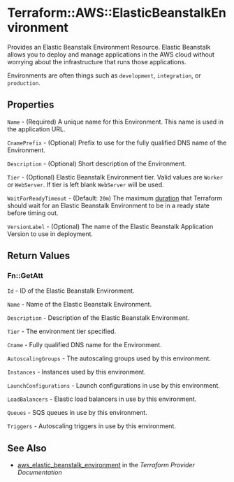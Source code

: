# Terraform::AWS::ElasticBeanstalkEnvironment

Provides an Elastic Beanstalk Environment Resource. Elastic Beanstalk allows
you to deploy and manage applications in the AWS cloud without worrying about
the infrastructure that runs those applications.

Environments are often things such as `development`, `integration`, or
`production`.

## Properties

`Name` - (Required) A unique name for this Environment. This name is used in the application URL.

`CnamePrefix` - (Optional) Prefix to use for the fully qualified DNS name of the Environment.

`Description` - (Optional) Short description of the Environment.

`Tier` - (Optional) Elastic Beanstalk Environment tier. Valid values are `Worker` or `WebServer`. If tier is left blank `WebServer` will be used.

`WaitForReadyTimeout` - (Default: `20m`) The maximum [duration](https://golang.org/pkg/time/#ParseDuration) that Terraform should wait for an Elastic Beanstalk Environment to be in a ready state before timing out.

`VersionLabel` - (Optional) The name of the Elastic Beanstalk Application Version to use in deployment.


## Return Values

### Fn::GetAtt

`Id` - ID of the Elastic Beanstalk Environment.

`Name` - Name of the Elastic Beanstalk Environment.

`Description` - Description of the Elastic Beanstalk Environment.

`Tier` - The environment tier specified.

`Cname` - Fully qualified DNS name for the Environment.

`AutoscalingGroups` - The autoscaling groups used by this environment.

`Instances` - Instances used by this environment.

`LaunchConfigurations` - Launch configurations in use by this environment.

`LoadBalancers` - Elastic load balancers in use by this environment.

`Queues` - SQS queues in use by this environment.

`Triggers` - Autoscaling triggers in use by this environment.

## See Also

* [aws_elastic_beanstalk_environment](https://www.terraform.io/docs/providers/aws/r/elastic_beanstalk_environment.html) in the _Terraform Provider Documentation_